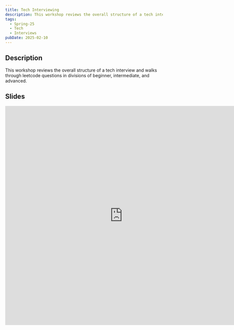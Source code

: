```yaml
---
title: Tech Interviewing
description: This workshop reviews the overall structure of a tech interview and walks through leetcode questions in divisions of beginner, intermediate, and advanced.
tags:
  - Spring-25
  - Tech
  - Interviews
pubDate: 2025-02-10
---
```


## Description

This workshop reviews the overall structure of a tech interview and walks through leetcode questions in divisions of beginner, intermediate, and advanced.

## Slides

<iframe src="https://docs.google.com/presentation/d/e/2PACX-1vQda7b4uBcyyZ7_p94nqX8AQKvmUVq-R6DaUFYW8mi3VYaRPbgCvLAcvxlrQtxx8PeUXdwVZ0mmSKPP/embed?start=false&loop=false&delayms=10000" frameborder="0" width="750" height="700" allowfullscreen="true" mozallowfullscreen="true" webkitallowfullscreen="true"></iframe>